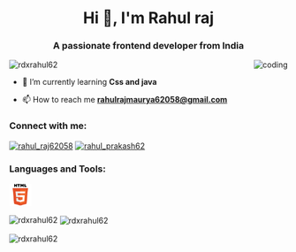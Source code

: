 <h1 align="center">Hi 👋, I'm Rahul raj</h1>
<h3 align="center">A passionate frontend developer from India</h3>
<img align="right" alt="coding" width"400" src="https://www.google.com/url?sa=i&url=https%3A%2F%2Fgithub.com%2Frudrabarad%2FGifs&psig=AOvVaw0tuecL3CgFbuwdqhnrbijI&ust=1723967697712000&source=images&cd=vfe&opi=89978449&ved=0CBMQjRxqFwoTCJCclpvG-4cDFQAAAAAdAAAAABAE">
<p align="left"> <img src="https://komarev.com/ghpvc/?username=rdxrahul62&label=Profile%20views&color=0e75b6&style=flat" alt="rdxrahul62" /> </p>

- 🌱 I’m currently learning **Css and java**

- 📫 How to reach me **rahulrajmaurya62058@gmail.com**

<h3 align="left">Connect with me:</h3>
<p align="left">
<a href="https://twitter.com/rahul_raj62058" target="blank"><img align="center" src="https://raw.githubusercontent.com/rahuldkjain/github-profile-readme-generator/master/src/images/icons/Social/twitter.svg" alt="rahul_raj62058" height="30" width="40" /></a>
<a href="https://instagram.com/rahul_prakash62" target="blank"><img align="center" src="https://raw.githubusercontent.com/rahuldkjain/github-profile-readme-generator/master/src/images/icons/Social/instagram.svg" alt="rahul_prakash62" height="30" width="40" /></a>
</p>

<h3 align="left">Languages and Tools:</h3>
<p align="left"> <a href="https://www.w3.org/html/" target="_blank" rel="noreferrer"> <img src="https://raw.githubusercontent.com/devicons/devicon/master/icons/html5/html5-original-wordmark.svg" alt="html5" width="40" height="40"/> </a> </p>

<p><img align="left" src="https://github-readme-stats.vercel.app/api/top-langs?username=rdxrahul62&show_icons=true&locale=en&layout=compact" alt="rdxrahul62" /></p>

<p>&nbsp;<img align="center" src="https://github-readme-stats.vercel.app/api?username=rdxrahul62&show_icons=true&locale=en" alt="rdxrahul62" /></p>

<p><img align="center" src="https://github-readme-streak-stats.herokuapp.com/?user=rdxrahul62&" alt="rdxrahul62" /></p>


